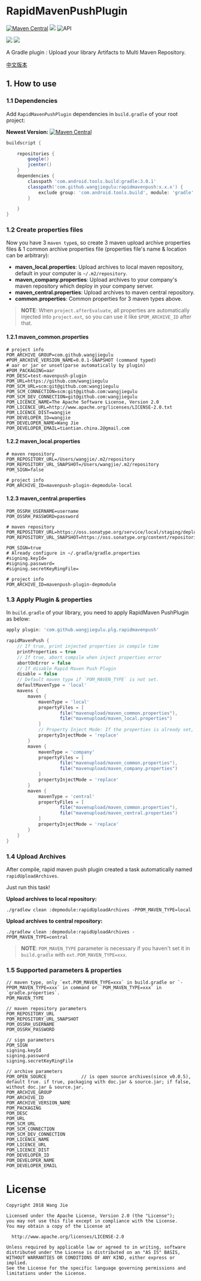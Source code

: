# RapidMavenPushPlugin

[![Maven Central](https://maven-badges.herokuapp.com/maven-central/com.github.wangjiegulu/rapidmavenpush/badge.svg)](https://maven-badges.herokuapp.com/maven-central/com.github.wangjiegulu/rapidmavenpush) [![](https://img.shields.io/badge/license-Apache%202-orange.svg)](http://www.apache.org/licenses/LICENSE-2.0) ![API](https://img.shields.io/badge/API-1%2B-brightgreen.svg?style=flat)

[![](https://img.shields.io/badge/blog-Wang%20Jie-228377.svg)](https://blog.wangjiegulu.com) [![](https://img.shields.io/badge/twitter-@wangjiegulu-blue.svg)](https://twitter.com/wangjiegulu)

A Gradle plugin : Upload your library Artifacts to Multi Maven Repository.

[中文版本](README_zh.md)

## 1. How to use

### 1.1 Dependencies

Add `RapidMavenPushPlugin` dependencies in `build.gradle` of your root project:

**Newest Version:** [![Maven Central](https://maven-badges.herokuapp.com/maven-central/com.github.wangjiegulu/rapidmavenpush/badge.svg)](https://maven-badges.herokuapp.com/maven-central/com.github.wangjiegulu/rapidmavenpush)

```gradle
buildscript {

    repositories {
        google()
        jcenter()
    }
    dependencies {
        classpath 'com.android.tools.build:gradle:3.0.1'
        classpath('com.github.wangjiegulu:rapidmavenpush:x.x.x') {
            exclude group: 'com.android.tools.build', module: 'gradle'
        }

    }
}
```

### 1.2 Create properties files

Now you have 3 `maven type`s, so create 3 maven upload archive properties files & 1 common archive properties file (properties file's name & location can be arbitrary):

- **maven_local.properties**: Upload archives to local maven repository, default in your computer is `~/.m2/repository`.
- **maven_company.properties**: Upload archives to your company's maven repository which deploy in your company server.
- **maven_central.properties**: Upload archives to maven central repository.
- **common.properties**: Common properties for 3 maven types above.

> **NOTE**: When `project.afterEvaluate`, all properties are automatically injected into `project.ext`, so you can use it like `$POM_ARCHIVE_ID` after that.

#### 1.2.1 maven_common.properties

```
# project info
POM_ARCHIVE_GROUP=com.github.wangjiegulu
#POM_ARCHIVE_VERSION_NAME=0.0.1-SNAPSHOT (command typed)
# aar or jar or unset(parse automatically by plugin)
#POM_PACKAGING=aar
POM_DESC=test-mavenpush-plugin
POM_URL=https://github.com/wangjiegulu
POM_SCM_URL=scm:git@github.com:wangjiegulu
POM_SCM_CONNECTION=scm:git@github.com:wangjiegulu
POM_SCM_DEV_CONNECTION=git@github.com:wangjiegulu
POM_LICENCE_NAME=The Apache Software License, Version 2.0
POM_LICENCE_URL=http://www.apache.org/licenses/LICENSE-2.0.txt
POM_LICENCE_DIST=wangjie
POM_DEVELOPER_ID=wangjie
POM_DEVELOPER_NAME=Wang Jie
POM_DEVELOPER_EMAIL=tiantian.china.2@gmail.com
```

#### 1.2.2 maven_local.properties

```
# maven repository
POM_REPOSITORY_URL=/Users/wangjie/.m2/repository
POM_REPOSITORY_URL_SNAPSHOT=/Users/wangjie/.m2/repository
POM_SIGN=false

# project info
POM_ARCHIVE_ID=mavenpush-plugin-depmodule-local

```

#### 1.2.3 maven_central.properties

```
POM_OSSRH_USERNAME=username
POM_OSSRH_PASSWORD=password

# maven repository
POM_REPOSITORY_URL=https://oss.sonatype.org/service/local/staging/deploy/maven2/
POM_REPOSITORY_URL_SNAPSHOT=https://oss.sonatype.org/content/repositories/snapshots/

POM_SIGN=true
# Already configure in ~/.gradle/gradle.properties
#signing.keyId=
#signing.password=
#signing.secretKeyRingFile=

# project info
POM_ARCHIVE_ID=mavenpush-plugin-depmodule
```

### 1.3 Apply Plugin & properties

In `build.gradle` of your library, you need to apply RapidMaven PushPlugin as below:

```gradle
apply plugin: 'com.github.wangjiegulu.plg.rapidmavenpush'

rapidMavenPush {
    // If true, print injected properties in compile time
    printProperties = true
    // If true, abort compile when inject properties error
    abortOnError = false
    // If disable Rapid Maven Push Plugin
    disable = false
    // Default maven type if `POM_MAVEN_TYPE` is not set.
    defaultMavenType = 'local'
    mavens {
        maven {
            mavenType = 'local'
            propertyFiles = [
                    file("mavenupload/maven_common.properties"),
                    file("mavenupload/maven_local.properties")
            ]
            // Property Inject Mode: If the properties is already set, replace it or skip
            propertyInjectMode = 'replace'
        }
        maven {
            mavenType = 'company'
            propertyFiles = [
                    file("mavenupload/maven_common.properties"),
                    file("mavenupload/maven_company.properties")
            ]
            propertyInjectMode = 'replace'
        }
        maven {
            mavenType = 'central'
            propertyFiles = [
                    file("mavenupload/maven_common.properties"),
                    file("mavenupload/maven_central.properties")
            ]
            propertyInjectMode = 'replace'
        }
    }
}
```

### 1.4 Upload Archives

After compile, rapid maven push plugin created a task automatically named `rapidUploadArchives`.

Just run this task!

**Upload archives to local repository:**

```
./gradlew clean :depmodule:rapidUploadArchives -PPOM_MAVEN_TYPE=local
```

**Upload archives to central repository:**

```
./gradlew clean :depmodule:rapidUploadArchives -PPOM_MAVEN_TYPE=central
```

> **NOTE**: `POM_MAVEN_TYPE` parameter is necessary if you haven't set it in `build.gradle` with `ext.POM_MAVEN_TYPE=xxx`.

### 1.5 Supported parameters & properties

```
// maven type, only `ext.POM_MAVEN_TYPE=xxx` in build.gradle or `-PPOM_MAVEN_TYPE=xxx` in command or `POM_MAVEN_TYPE=xxx` in `gradle.properties`.
POM_MAVEN_TYPE

// maven repository parameters
POM_REPOSITORY_URL
POM_REPOSITORY_URL_SNAPSHOT
POM_OSSRH_USERNAME
POM_OSSRH_PASSWORD

// sign parameters
POM_SIGN
signing.keyId
signing.password
signing.secretKeyRingFile

// archive parameters
POM_OPEN_SOURCE             // is open source archives(since v0.0.5), default true. if true, packaging with doc.jar & source.jar; if false, without doc.jar & source.jar.
POM_ARCHIVE_GROUP
POM_ARCHIVE_ID
POM_ARCHIVE_VERSION_NAME
POM_PACKAGING
POM_DESC
POM_URL
POM_SCM_URL
POM_SCM_CONNECTION
POM_SCM_DEV_CONNECTION
POM_LICENCE_NAME
POM_LICENCE_URL
POM_LICENCE_DIST
POM_DEVELOPER_ID
POM_DEVELOPER_NAME
POM_DEVELOPER_EMAIL
```

License
=======

```
Copyright 2018 Wang Jie

Licensed under the Apache License, Version 2.0 (the "License");
you may not use this file except in compliance with the License.
You may obtain a copy of the License at

  http://www.apache.org/licenses/LICENSE-2.0

Unless required by applicable law or agreed to in writing, software
distributed under the License is distributed on an "AS IS" BASIS,
WITHOUT WARRANTIES OR CONDITIONS OF ANY KIND, either express or implied.
See the License for the specific language governing permissions and
limitations under the License.
```


